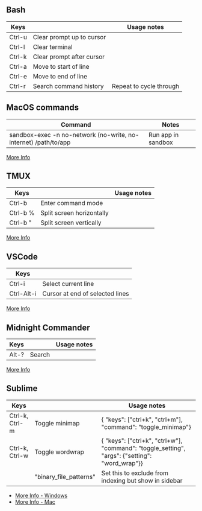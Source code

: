Bash
----

| Keys   |             | Usage notes | 
| ------ | ----------- | ----------- |
| Ctrl-u | Clear prompt up to cursor | |
| Ctrl-l | Clear terminal | |
| Ctrl-k | Clear prompt after cursor | |
| Ctrl-a | Move to start of line | |
| Ctrl-e | Move to end of line | |
| Ctrl-r | Search command history | Repeat to cycle through |

MacOS commands
--------------

| Command | Notes |
| ------- | ----- |
| sandbox-exec -n no-network (no-write, no-internet) /path/to/app | Run app in sandbox |

[More Info](http://reverse.put.as/wp-content/uploads/2011/09/Apple-Sandbox-Guide-v1.0.pdf)

TMUX
----

| Keys   |             | Usage notes | 
| ------ | ----------- | ----------- |
| Ctrl-b | Enter command mode | |
| Ctrl-b % | Split screen horizontally | |
| Ctrl-b " | Split screen vertically | |

[More Info](https://gist.github.com/MohamedAlaa/2961058)

VSCode
------

| Keys   |             |
| ------ | ----------- |
| Ctrl-i | Select current line |
| Ctrl-Alt-i | Cursor at end of selected lines |

[More Info](https://code.visualstudio.com/Docs/customization/keybindings)

Midnight Commander
------------------
| Keys   |             | Usage notes |
| ------ | ----------- | ----------- |
| Alt-? | Search | |

[More Info](http://www.keyxl.com/aaae4b0/407/Midnight-Commander-keyboard-shortcuts.htm)

Sublime
-------

| Keys   |             | Usage notes |
| ------ | ----------- | ----------- |
| Ctrl-k, Ctrl-m | Toggle minimap  | { "keys": ["ctrl+k", "ctrl+m"], "command": "toggle_minimap"} |
| Ctrl-k, Ctrl-w | Toggle wordwrap | { "keys": ["ctrl+k", "ctrl+w"], "command": "toggle_setting", "args": {"setting": "word_wrap"}} |
| | "binary_file_patterns" | Set this to exclude from indexing but show in sidebar |

- [More Info - Windows](http://docs.sublimetext.info/en/latest/reference/keyboard_shortcuts_win.html)
- [More Info - Mac](http://docs.sublimetext.info/en/latest/reference/keyboard_shortcuts_osx.html)
